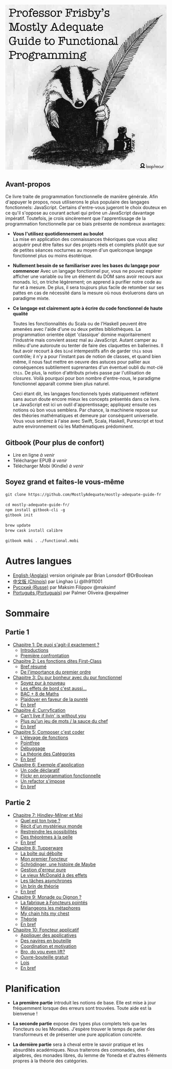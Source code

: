 ![cover](images/cover.png)

## Avant-propos

Ce livre traite de programmation fonctionnelle de manière générale. Afin d'appuyer le propos,
nous utiliserons le plus populaire des langages fonctionnels: JavaScript. Certains d'entre-vous
jugeront le choix douteux en ce qu'il s'oppose au courant actuel qui prône un JavaScript
davantage impératif.  Toutefois, je crois sincèrement que l'apprentissage de la programmation
fonctionnelle par ce biais présente de nombreux avantages:

- **Vous l'utilisez quotidiennement au boulot**   
    La mise en application des connaissances théoriques que vous allez acquérir peut être
    faites sur des projets réels et complets plutôt que sur de petites séances nocturnes au
    moyen d'un quelconque langage fonctionnel plus ou moins ésotérique. 

- **Nullement besoin de se familiariser avec les bases du langage pour commencer** 
    Avec un langage fonctionnel pur, vous ne pouvez espérer afficher une variable ou lire un
    élément du DOM sans avoir recours aux monads. Ici, on triche légèrement; on apprend à
    purifier notre code au fur et à mesure. De plus, il sera toujours plus facile de retomber
    sur ses pattes en cas de nécessité dans la mesure où nous évoluerons dans un paradigme
    mixte. 

- **Ce langage est clairement apte à écrire du code fonctionnel de haute qualité**

    Toutes les fonctionnalités du Scala ou de l'Haskell peuvent être amenées avec l'aide d'une
    ou deux petites bibliothèques. La programmation orientée objet 'classique' domine
    majoritairement l'industrie mais convient assez mal au JavaScript. Autant camper au
    milieu d'une autoroute ou tenter de faire des claquettes en ballerines. Il faut avoir
    recourt à des `bind` intempestifs afin de garder `this` sous contrôle; il n'y a pour
    l'instant pas de notion de classes, et quand bien même, il nous faut mettre en oeuvre des
    astuces pour pallier aux conséquences subtilement suprenantes d'un éventuel oubli du
    mot-clé `this`. De plus, la notion d'attributs privés passe par l'utilisation de
    *closures*. Voilà pourquoi pour bon nombre d'entre-nous, le paradigme fonctionnel apparaît
    comme bien plus naturel. 

    Ceci étant dit, les langages fonctionnels typés statiquement reflètent sans aucun doute
    encore mieux les concepts présentés dans ce livre. Le JavaScript est ici un outil
    d'apprentissage; appliquez ensuite ces notions où bon vous semblera. Par chance, la
    machinerie repose sur des théories mathématiques et demeure par conséquent universelle.
    Vous vous sentirez à l'aise avec Swift, Scala, Haskell, Purescript et tout autre
    environnement où les Mathématiques prédominent.

## Gitbook (Pour plus de confort)

- Lire en ligne *à venir*
- Télécharger EPUB *à venir*
- Télécharger Mobi (Kindle) *à venir*

## Soyez grand et faites-le vous-même

```
git clone https://github.com/MostlyAdequate/mostly-adequate-guide-fr

cd mostly-adequate-guide-fr/
npm install gitbook-cli -g
gitbook init

brew update
brew cask install calibre

gitbook mobi . ./functional.mobi
```

# Autres langues

- [English (Anglais)](https://github.com/MostlyAdequate/mostly-adequate-guide) version originale par Brian Lonsdorf @DrBoolean
- [中文版 (Chinois)](https://github.com/llh911001/mostly-adequate-guide-chinese)  par Linghao
Li @llh911001
- [Русский (Russe)](https://github.com/MostlyAdequate/mostly-adequate-guide-ru) par Maksim
Filippov @maksimf
- [Português (Portuguais)](https://github.com/MostlyAdequate/mostly-adequate-guide-pt-BR) par
Palmer Oliveira @expalmer

# Sommaire

## Partie 1

* [Chapitre 1: De quoi s'agit-il exactement ?](ch1.md)
  * [Introductions](ch1.md#introductions)
  * [Première confrontation](ch1.md#première-confrontation)
* [Chapitre 2: Les fonctions dites First-Class](ch2.md)
  * [Bref résumé](ch2.md#bref-résumé)
  * [De l'importance du premier ordre](ch2.md#de-limportance-du-premier-ordre)
* [Chapitre 3: Du pur bonheur avec du pur fonctionnel](ch3.md)
  * [Soyez pur à nouveau](ch3.md#soyez-pur-à-nouveau)
  * [Les effets de bord c'est aussi...](ch3.md#les-effets-de-bord-cest-aussi)
  * [BAC + 8 de Maths](ch3.md#bac+8-de-maths)
  * [Plaidoyer en faveur de la pureté](ch3.md#plaidoyer-en-faveur-de-la-pureté)
  * [En bref](ch3.md#en-bref)
* [Chapitre 4: Curryfication](ch4.md)
  * [Can't live if livin' is without you](ch4.md#cant-live-if-livin-is-without-you)
  * [Plus qu'un jeu de mots / la sauce du chef](ch4.md#more-than-a-pun--special-sauce)
  * [En bref](ch4.md#in-summary)
* [Chapitre 5: Composer c'est coder](ch5.md)
  * [L'élevage de fonctions](ch5.md#functional-husbandry)
  * [Pointfree](ch5.md#pointfree)
  * [Débuggage](ch5.md#debugging)
  * [La théorie des Catégories](ch5.md#category-theory)
  * [En bref](ch5.md#in-summary)
* [Chapitre 6: Exemple d'application](ch6.md)
  * [Un code déclaratif](ch6.md#declarative-coding)
  * [Flickr en programmation fonctionnelle](ch6.md#a-flickr-of-functional-programming)
  * [Un refactor s'impose](ch6.md#a-principled-refactor)
  * [En bref](ch6.md#in-summary)

## Partie 2

* [Chapitre 7: Hindley-Milner et Moi](ch7.md)
  * [Quel est ton type ?](ch7.md#whats-your-type)
  * [Récit d'un mystérieux monde](ch7.md#tales-from-the-cryptic)
  * [Restreindre les possibilités](ch7.md#narrowing-the-possibility)
  * [Des théorèmes à la pelle](ch7.md#free-as-in-theorem)
  * [En bref](ch7.md#in-summary)
* [Chapitre 8: Tupperware](ch8.md)
  * [La boîte qui déboîte](ch8.md#the-mighty-container)
  * [Mon premier Foncteur](ch8.md#my-first-functor)
  * [Schrödinger, une histoire de Maybe](ch8.md#schrodingers-maybe)
  * [Gestion d'erreur pure](ch8.md#pure-error-handling)
  * [Le vieux McDonald à des effets](ch8.md#old-mcdonald-had-effects)
  * [Les tâches asynchrones](ch8.md#asynchronous-tasks)
  * [Un brin de théorie](ch8.md#a-spot-of-theory)
  * [En bref](ch8.md#in-summary)
* [Chapitre 9: Monade ou Oignon ?](ch9.md)
  * [La fabrique à Foncteurs pointés](ch9.md#pointy-functor-factory)
  * [Mélangeons les métaphores](ch9.md#mixing-metaphors)
  * [My chain hits my chest](ch9.md#my-chain-hits-my-chest)
  * [Théorie](ch9.md#theory)
  * [En bref](ch9.md#in-summary)
* [Chapitre 10: Foncteur applicatif](ch10.md)
  * [Appliquer des applicatives](ch10.md#applying-applicatives)
  * [Des navires en bouteille](ch10.md#ships-in-bottles)
  * [Coordination et motivation](ch10.md#coordination-motivation)
  * [Bro, do you even lift?](ch10.md#bro-do-you-even-lift)
  * [Ouvre-bouteille gratuit](ch10.md#free-can-openers)
  * [Lois](ch10.md#laws)
  * [En bref](ch10.md#in-summary)


# Planification

- **La première partie** introduit les notions de base. Elle est mise à jour fréquemment
  lorsque des erreurs sont trouvées. Toute aide est la bienvenue !

- **La seconde partie** expose des types plus complets tels que les Foncteurs ou les Monades.
  J'espère trouver le temps de parler des transformeurs et de présenter une pure application
  concrète.

- **La dernière partie** sera à cheval entre le savoir pratique et les absurdités académiques.
  Nous traiterons des comonades, des f-algebres, des monades libres, du lemme de Yoneda et
  d'autres éléments propres à la théorie des catégories.
